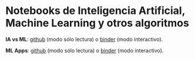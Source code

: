 # Notebooks de Inteligencia Artificial, Machine Learning y otros algoritmos

**IA vs ML**: [github](https://mybinder.org/v2/gh/sebastiandres/ia_notebooks/master?filepath=1_IA_vs_ML.ipynb) (modo sólo lectura) o [binder](https://mybinder.org/v2/gh/sebastiandres/ia_notebooks/master?filepath=1_IA_vs_ML.ipynb) (modo interactivo).


**ML Apps**: [github](https://mybinder.org/v2/gh/sebastiandres/ia_notebooks/master?filepath=2_ML_applications.ipynb) (modo sólo lectura) o [binder](https://mybinder.org/v2/gh/sebastiandres/ia_notebooks/master?filepath=2_ML_applications.ipynb) (modo interactivo).

